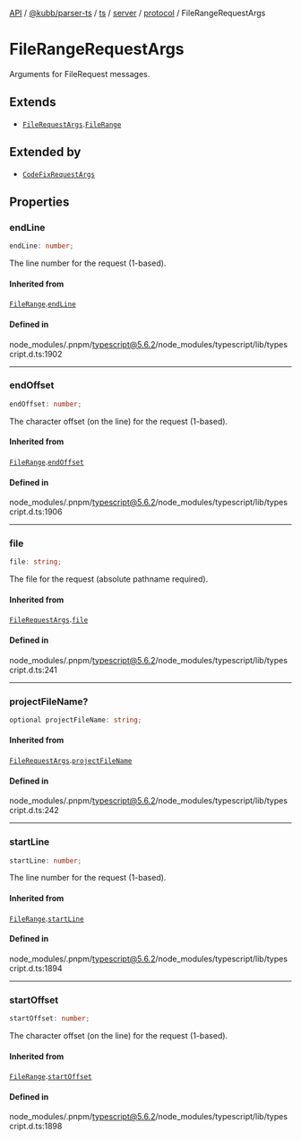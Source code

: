 [API](../../../../../../../../../packages.md) / [@kubb/parser-ts](../../../../../../../index.md) / [ts](../../../../../index.md) / [server](../../../index.md) / [protocol](../index.md) / FileRangeRequestArgs

# FileRangeRequestArgs

Arguments for FileRequest messages.

## Extends

- [`FileRequestArgs`](FileRequestArgs.md).[`FileRange`](FileRange.md)

## Extended by

- [`CodeFixRequestArgs`](CodeFixRequestArgs.md)

## Properties

### endLine

```ts
endLine: number;
```

The line number for the request (1-based).

#### Inherited from

[`FileRange`](FileRange.md).[`endLine`](FileRange.md#endline)

#### Defined in

node\_modules/.pnpm/typescript@5.6.2/node\_modules/typescript/lib/typescript.d.ts:1902

***

### endOffset

```ts
endOffset: number;
```

The character offset (on the line) for the request (1-based).

#### Inherited from

[`FileRange`](FileRange.md).[`endOffset`](FileRange.md#endoffset)

#### Defined in

node\_modules/.pnpm/typescript@5.6.2/node\_modules/typescript/lib/typescript.d.ts:1906

***

### file

```ts
file: string;
```

The file for the request (absolute pathname required).

#### Inherited from

[`FileRequestArgs`](FileRequestArgs.md).[`file`](FileRequestArgs.md#file)

#### Defined in

node\_modules/.pnpm/typescript@5.6.2/node\_modules/typescript/lib/typescript.d.ts:241

***

### projectFileName?

```ts
optional projectFileName: string;
```

#### Inherited from

[`FileRequestArgs`](FileRequestArgs.md).[`projectFileName`](FileRequestArgs.md#projectfilename)

#### Defined in

node\_modules/.pnpm/typescript@5.6.2/node\_modules/typescript/lib/typescript.d.ts:242

***

### startLine

```ts
startLine: number;
```

The line number for the request (1-based).

#### Inherited from

[`FileRange`](FileRange.md).[`startLine`](FileRange.md#startline)

#### Defined in

node\_modules/.pnpm/typescript@5.6.2/node\_modules/typescript/lib/typescript.d.ts:1894

***

### startOffset

```ts
startOffset: number;
```

The character offset (on the line) for the request (1-based).

#### Inherited from

[`FileRange`](FileRange.md).[`startOffset`](FileRange.md#startoffset)

#### Defined in

node\_modules/.pnpm/typescript@5.6.2/node\_modules/typescript/lib/typescript.d.ts:1898

